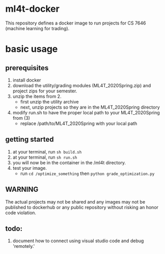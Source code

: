 # ml4t-docker
This repository defines a docker image to run projects for CS 7646 (machine learning for trading).

# basic usage

## prerequisites
1. install docker
2. download the utility/grading modules (ML4T_2020Spring.zip) and project zips for your semester.
3. unzip the items from 2.
    - first unzip the utility archive
    - next, unzip projects so they are in the ML4T_2020Spring directory
4. modify run.sh to have the proper local path to your ML4T_2020Spring from (3)
    - replace /path/to/ML4T_2020Spring with your local path

## getting started
1. at your terminal, run `sh build.sh`
2. at your terminal, run `sh run.sh`
3. you will now be in the container in the /ml4t directory. 
4. test your image.
    - run `cd /optimize_something` then `python grade_optimization.py`

## WARNING
The actual projects may not be shared and any images may not be published to dockerhub or any public repository without risking an honor code violation.

## todo:
1. document how to connect using visual studio code and debug 'remotely.'
